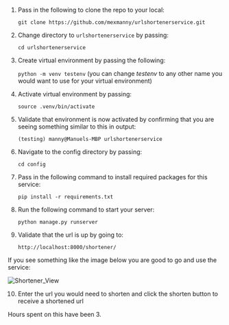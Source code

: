 1. Pass in the following to clone the repo to your local:

    `git clone https://github.com/mexmanny/urlshortenerservice.git`

2. Change directory to `urlshortenerservice` by passing:

    `cd urlshortenerservice`

3. Create virtual environment by passing the following:

    `python -m venv testenv` (you can change *testenv* to any other name you would want to use for your virtual environment)

4. Activate virtual environment by passing:

    `source .venv/bin/activate`

5. Validate that environment is now activated by confirming that you are seeing something similar to this in output:

   `(testing) manny@Manuels-MBP urlshortenerservice`

6. Navigate to the config directory by passing:

    `cd config`
    
7. Pass in the following command to install required packages for this service:

    `pip install -r requirements.txt`

8. Run the following command to start your server:

    `python manage.py runserver`
    
9. Validate that the url is up by going to:

    `http://localhost:8000/shortener/`
    
If you see something like the image below you are good to go and use the service:
    
![Shortener_View](https://user-images.githubusercontent.com/20760707/127619553-eb203c59-37fe-40af-b8e8-85379192266b.png)


10. Enter the url you would need to shorten and click the shorten button to receive a shortened url

Hours spent on this have been 3.

